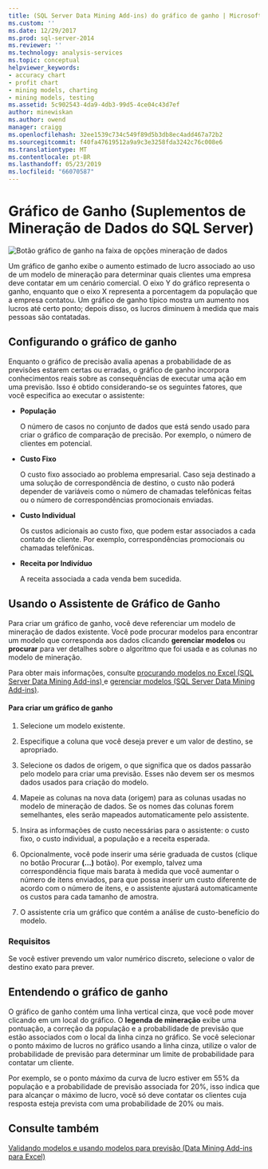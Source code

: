 ```yaml
---
title: (SQL Server Data Mining Add-ins) do gráfico de ganho | Microsoft Docs
ms.custom: ''
ms.date: 12/29/2017
ms.prod: sql-server-2014
ms.reviewer: ''
ms.technology: analysis-services
ms.topic: conceptual
helpviewer_keywords:
- accuracy chart
- profit chart
- mining models, charting
- mining models, testing
ms.assetid: 5c902543-4da9-4db3-99d5-4ce04c43d7ef
author: minewiskan
ms.author: owend
manager: craigg
ms.openlocfilehash: 32ee1539c734c549f89d5b3db8ec4add467a72b2
ms.sourcegitcommit: f40fa47619512a9a9c3e3258fda3242c76c008e6
ms.translationtype: MT
ms.contentlocale: pt-BR
ms.lasthandoff: 05/23/2019
ms.locfileid: "66070587"
---
```

# <a name="profit-chart-sql-server-data-mining-add-ins"></a>Gráfico de Ganho (Suplementos de Mineração de Dados do SQL Server)
  ![Botão gráfico de ganho na faixa de opções mineração de dados](media/dmc-profitchart.gif "botão gráfico de ganho na faixa de opções mineração de dados")  
  
 Um gráfico de ganho exibe o aumento estimado de lucro associado ao uso de um modelo de mineração para determinar quais clientes uma empresa deve contatar em um cenário comercial. O eixo Y do gráfico representa o ganho, enquanto que o eixo X representa a porcentagem da população que a empresa contatou. Um gráfico de ganho típico mostra um aumento nos lucros até certo ponto; depois disso, os lucros diminuem à medida que mais pessoas são contatadas.  
  
## <a name="configuring-the-profit-chart"></a>Configurando o gráfico de ganho  
 Enquanto o gráfico de precisão avalia apenas a probabilidade de as previsões estarem certas ou erradas, o gráfico de ganho incorpora conhecimentos reais sobre as consequências de executar uma ação em uma previsão. Isso é obtido considerando-se os seguintes fatores, que você especifica ao executar o assistente:  
  
-   **População**  
  
     O número de casos no conjunto de dados que está sendo usado para criar o gráfico de comparação de precisão. Por exemplo, o número de clientes em potencial.  
  
-   **Custo Fixo**  
  
     O custo fixo associado ao problema empresarial. Caso seja destinado a uma solução de correspondência de destino, o custo não poderá depender de variáveis como o número de chamadas telefônicas feitas ou o número de correspondências promocionais enviadas.  
  
-   **Custo Individual**  
  
     Os custos adicionais ao custo fixo, que podem estar associados a cada contato de cliente. Por exemplo, correspondências promocionais ou chamadas telefônicas.  
  
-   **Receita por Indivíduo**  
  
     A receita associada a cada venda bem sucedida.  
  
## <a name="using-the-profit-chart-wizard"></a>Usando o Assistente de Gráfico de Ganho  
 Para criar um gráfico de ganho, você deve referenciar um modelo de mineração de dados existente. Você pode procurar modelos para encontrar um modelo que corresponda aos dados clicando **gerenciar modelos** ou **procurar** para ver detalhes sobre o algoritmo que foi usada e as colunas no modelo de mineração.  
  
 Para obter mais informações, consulte [procurando modelos no Excel &#40;SQL Server Data Mining Add-ins&#41; ](browsing-models-in-excel-sql-server-data-mining-add-ins.md) e [gerenciar modelos &#40;SQL Server Data Mining Add-ins&#41;](manage-models-sql-server-data-mining-add-ins.md).  
  
#### <a name="to-create-a-profit-chart"></a>Para criar um gráfico de ganho  
  
1.  Selecione um modelo existente.  
  
2.  Especifique a coluna que você deseja prever e um valor de destino, se apropriado.  
  
3.  Selecione os dados de origem, o que significa que os dados passarão pelo modelo para criar uma previsão. Esses não devem ser os mesmos dados usados para criação do modelo.  
  
4.  Mapeie as colunas na nova data (origem) para as colunas usadas no modelo de mineração de dados. Se os nomes das colunas forem semelhantes, eles serão mapeados automaticamente pelo assistente.  
  
5.  Insira as informações de custo necessárias para o assistente: o custo fixo, o custo individual, a população e a receita esperada.  
  
6.  Opcionalmente, você pode inserir uma série graduada de custos (clique no botão Procurar **(...)**  botão). Por exemplo, talvez uma correspondência fique mais barata à medida que você aumentar o número de itens enviados, para que possa inserir um custo diferente de acordo com o número de itens, e o assistente ajustará automaticamente os custos para cada tamanho de amostra.  
  
7.  O assistente cria um gráfico que contém a análise de custo-benefício do modelo.  
  
### <a name="requirements"></a>Requisitos  
 Se você estiver prevendo um valor numérico discreto, selecione o valor de destino exato para prever.  
  
## <a name="understanding-the-profit-chart"></a>Entendendo o gráfico de ganho  
 O gráfico de ganho contém uma linha vertical cinza, que você pode mover clicando em um local do gráfico. O **legenda de mineração** exibe uma pontuação, a correção da população e a probabilidade de previsão que estão associados com o local da linha cinza no gráfico. Se você selecionar o ponto máximo de lucros no gráfico usando a linha cinza, utilize o valor de probabilidade de previsão para determinar um limite de probabilidade para contatar um cliente.  
  
 Por exemplo, se o ponto máximo da curva de lucro estiver em 55% da população e a probabilidade de previsão associada for 20%, isso indica que para alcançar o máximo de lucro, você só deve contatar os clientes cuja resposta esteja prevista com uma probabilidade de 20% ou mais.  
  
## <a name="see-also"></a>Consulte também  
 [Validando modelos e usando modelos para previsão &#40;Data Mining Add-ins para Excel&#41;](validating-models-and-using-models-for-prediction-data-mining-add-ins-for-excel.md)  
  
  
